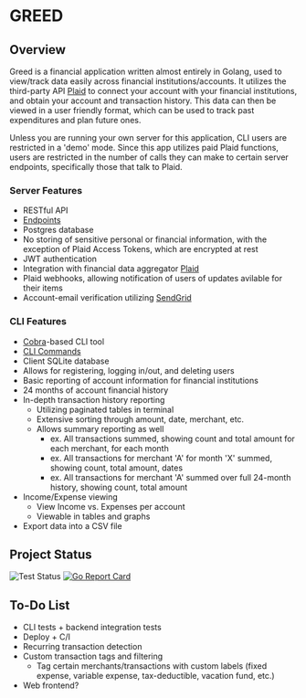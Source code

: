
# GREED

## Overview

Greed is a financial application written almost entirely in Golang, used to view/track data easily across financial institutions/accounts. It utilizes the third-party API [Plaid](https://plaid.com) to connect your account with your financial institutions, and obtain your account and transaction history. This data can then be viewed in a user friendly format, which can be used to track past expenditures and plan future ones.

Unless you are running your own server for this application, CLI users are restricted in a 'demo' mode. Since this app utilizes paid Plaid functions, users are restricted in the number of calls they can make to certain server endpoints, specifically those that talk to Plaid. 

### Server Features

- RESTful API
- [Endpoints](https://github.com/jms-guy/greed/blob/main/docs/endpoints.md)
- Postgres database
- No storing of sensitive personal or financial information, with the exception of Plaid Access Tokens, which are encrypted at rest
- JWT authentication
- Integration with financial data aggregator [Plaid](https://plaid.com/)
- Plaid webhooks, allowing notification of users of updates avilable for their items
- Account-email verification utilizing [SendGrid](https://sendgrid.com/en-us)

### CLI Features

- [Cobra](https://github.com/spf13/cobra)-based CLI tool
- [CLI Commands](https://github.com/jms-guy/greed/blob/main/docs/CLI_commands.md)
- Client SQLite database
- Allows for registering, logging in/out, and deleting users
- Basic reporting of account information for financial institutions
- 24 months of account financial history
- In-depth transaction history reporting 
    - Utilizing paginated tables in terminal
    - Extensive sorting through amount, date, merchant, etc.
    - Allows summary reporting as well
        - ex. All transactions summed, showing count and total amount for each merchant, for each month
        - ex. All transactions for merchant 'A' for month 'X' summed, showing count, total amount, dates
        - ex. All transactions for merchant 'A' summed over full 24-month history, showing count, total amount
- Income/Expense viewing
    - View Income vs. Expenses per account
    - Viewable in tables and graphs
- Export data into a CSV file

## Project Status
![Test Status](https://github.com/jms-guy/greed/actions/workflows/CI.yml/badge.svg)
[![Go Report Card](https://goreportcard.com/badge/github.com/jms-guy/greed)](https://goreportcard.com/report/github.com/jms-guy/greed)

## To-Do List

- CLI tests + backend integration tests
- Deploy + C/I 
- Recurring transaction detection
- Custom transaction tags and filtering
    - Tag certain merchants/transactions with custom labels (fixed expense, variable expense, tax-deductible, vacation fund, etc.)
- Web frontend?